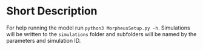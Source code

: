 # Short Description

For help running the model run `python3 MorpheusSetup.py -h`. Simulations will be written to the `simulations` folder and subfolders will be named by the parameters and simulation ID.
